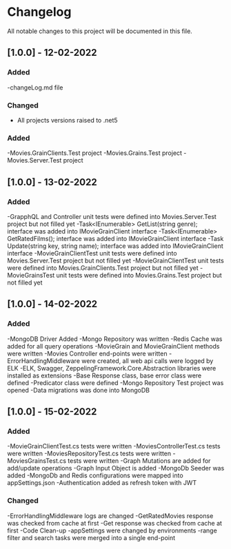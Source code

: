 # Changelog
All notable changes to this project will be documented in this file.

## [1.0.0] - 12-02-2022
### Added
-changeLog.md file

### Changed
- All projects versions raised to .net5

### Added
-Movies.GrainClients.Test project
-Movies.Grains.Test project
-Movies.Server.Test project

## [1.0.0] - 13-02-2022
### Added
-GrapphQL and Controller unit tests were defined into Movies.Server.Test project but not filled yet
-Task<IEnumerable<MovieModel>> GetList(string genre); interface was added into IMovieGrainClient interface
-Task<IEnumerable<MovieModel>> GetRatedFilms(); interface was added into IMovieGrainClient interface
-Task Update(string key, string name); interface was added into IMovieGrainClient interface
-MovieGrainClientTest unit tests were defined into Movies.Server.Test project but not filled yet
-MovieGrainClientTest unit tests were defined into Movies.GrainClients.Test project but not filled yet
-MovieGrainsTest unit tests were defined into Movies.Grains.Test project but not filled yet

## [1.0.0] - 14-02-2022
### Added
-MongoDB Driver Added
-Mongo Repository was written
-Redis Cache was added for all query operations
-MovieGrain and MovieGrainClient methods were written
-Movies Controller end-points were written
-ErrorHandlingMiddleware were created, all web api calls were logged by ELK
-ELK, Swagger, ZeppelingFramework.Core.Abstraction libraries were installed as extensions
-Base Response class, base error class were defined
-Predicator class were defined
-Mongo Repository Test project was opened
-Data migrations was done into MongoDB

## [1.0.0] - 15-02-2022
### Added
-MovieGrainClientTest.cs tests were written
-MoviesControllerTest.cs tests were written
-MoviesRepositoryTest.cs tests were written
-MoviesGrainsTest.cs tests were written
-Graph Mutations are added for add/update operations
-Graph Input Object is added
-MongoDb Seeder was added
-MongoDb and Redis configurations were mapped into appSettings.json
-Authentication added as refresh token with JWT

### Changed
-ErrorHandlingMiddleware logs are changed 
-GetRatedMovies response was checked from cache at first
-Get response was checked from cache at first
-Code Clean-up
-appSettings were changed by environments
-range filter and search tasks were merged into a single end-point